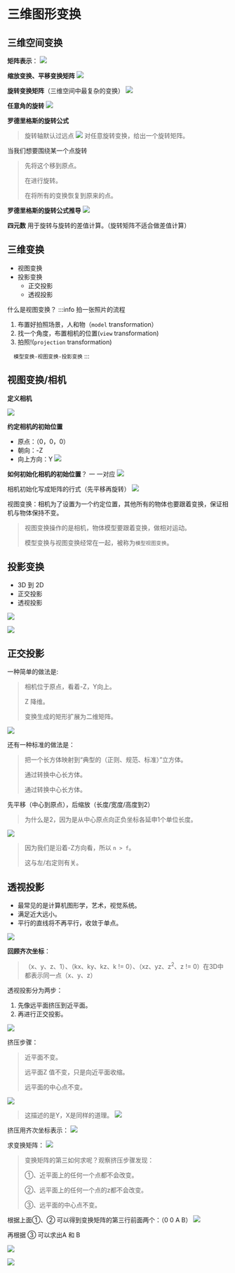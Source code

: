 # 三维图形变换

## 三维空间变换
**矩阵表示**：
![](./images/3DVisualization_graphics_2_1-1.png)

**缩放变换、平移变换矩阵**
![](./images/3DVisualization_graphics_2_1-2.png)

**旋转变换矩阵**（三维空间中最复杂的变换）
![](./images/3DVisualization_graphics_2_1-3.png)

**任意角的旋转**
![](./images/3DVisualization_graphics_2_1-4.png)

**罗德里格斯的旋转公式**
> 旋转轴默认过远点
![](./images/3DVisualization_graphics_2_1-5.png)
> 对任意旋转变换，给出一个旋转矩阵。

当我们想要围绕某一个点旋转
> 先将这个移到原点。
>
> 在进行旋转。
>
> 在将所有的变换恢复到原来的点。

**罗德里格斯的旋转公式推导**
![](./images/3DVisualization_graphics_2_1-6.png)

**四元数**
用于旋转与旋转的差值计算。（旋转矩阵不适合做差值计算）


## 三维变换
- 视图变换
- 投影变换
  - 正交投影
  - 透视投影

什么是视图变换？
:::info 拍一张照片的流程
1. 布置好拍照场景，人和物（`model` transformation）
2. 找一个角度，布置相机的位置(`view` transformation)
3. 拍照!(`projection` transformation)

`  模型变换-视图变换-投影变换`
:::

## 视图变换/相机
**定义相机**

![](./images/3DVisualization_graphics_2_1-7.png)


**约定相机的初始位置** 
- 原点：（0，0，0）
- 朝向：-Z
- 向上方向：Y
![](./images/3DVisualization_graphics_2_1-8.png)

**如何初始化相机的初始位置**？
一 一对应
![](./images/3DVisualization_graphics_2_1-9.png)

相机初始化写成矩阵的行式（先平移再旋转）
![](./images/3DVisualization_graphics_2_1-10.png)


视图变换：相机为了设置为一个约定位置，其他所有的物体也要跟着变换，保证相机与物体保持不变。
> 视图变换操作的是相机，物体模型要跟着变换，做相对运动。 
>
> 模型变换与视图变换经常在一起，被称为`模型视图变换`。


## 投影变换
- 3D 到 2D
- 正交投影
- 透视投影

![](./images/3DVisualization_graphics_2_1-11.png)

![](./images/3DVisualization_graphics_2_1-12.png)

## 正交投影

一种简单的做法是:
> 相机位于原点，看着-Z，Y向上。
>
> Z 降维。
>
> 变换生成的矩形扩展为二维矩阵。

![](./images/3DVisualization_graphics_2_1-13.png)

还有一种标准的做法是：
> 把一个长方体映射到“典型的（正则、规范、标准）”立方体。
>
> 通过转换中心长方体。
>
> 通过转换中心长方体。

先平移（中心到原点），后缩放（长度/宽度/高度到2）
> 为什么是2，因为是从中心原点向正负坐标各延申1个单位长度。

![](./images/3DVisualization_graphics_2_1-14.png)
> 因为我们是沿着-Z方向看，所以 `n > f`。
>
> 这与左/右定则有关。

## 透视投影
- 最常见的是计算机图形学，艺术，视觉系统。
- 满足近大远小。
- 平行的直线将不再平行，收敛于单点。

![](./images/3DVisualization_graphics_2_1-15.png)

**回顾齐次坐标**：
>（x、y、z、1）、（kx、ky、kz、k != 0）、（xz、yz、z<sup>2</sup>、z != 0）在3D中都表示同一点（x、y、z）

透视投影分为两步：
1. 先像远平面挤压到近平面。
2. 再进行正交投影。

![](./images/3DVisualization_graphics_2_1-16.png)


挤压步骤：
> 近平面不变。
> 
> 远平面Z 值不变，只是向近平面收缩。
>
> 远平面的中心点不变。

![](./images/3DVisualization_graphics_2_1-17.png)
> 这描述的是Y，X是同样的道理。
> ![](./images/3DVisualization_graphics_2_1-18.png)

挤压用齐次坐标表示：
![](./images/3DVisualization_graphics_2_1-19.png)

求变换矩阵：
![](./images/3DVisualization_graphics_2_1-20.png)
> 变换矩阵的第三如何求呢？观察挤压步骤发现：
>
> ①、近平面上的任何一个点都不会改变。
>
> ②、远平面上的任何一个点的z都不会改变。
>
> ③、远平面的中心点不变。

根据上面①、② 可以得到变换矩阵的第三行前面两个：（0 0 A B）
![](./images/3DVisualization_graphics_2_1-21.png)

再根据 ③ 可以求出A 和 B

![](./images/3DVisualization_graphics_2_1-22.png)

![](./images/3DVisualization_graphics_2_1-23.png)